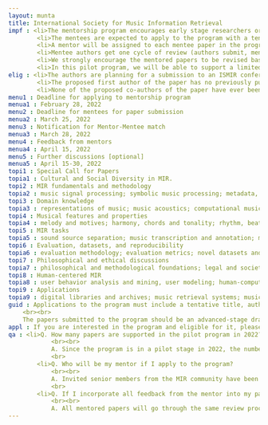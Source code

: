 ```yaml
---
layout: munta
title: International Society for Music Information Retrieval
impf : <li>The mentorship program encourages early stage researchers or researchers from other allied fields who wish to submit their work to ISMIR conference to share their advanced stage work-in-progress ISMIR paper submissions with senior members of the ISMIR community to obtain focused reviews and constructive feedback. The topics of the paper are expected to be in alignment with the topics of ISMIR conferences.</li>
        <li>The mentees are expected to apply to the program with a tentative abstract and submit an advanced-stage draft of the paper by the published deadlines (see below Important Dates).</li>
        <li>A mentor will be assigned to each mentee paper in the program and will provide a detailed review and constructive feedback to improve the work and the paper quality for suitability in an ISMIR conference. The mentor will maintain confidentiality of the discussions and the unpublished work as agreed with the mentees. The mentor will be available for up to two cycles of review/feedback on the mentee paper revisions, and up to two discussion meetings (up to an hour each).</li>
        <li>Mentee authors get one cycle of review (authors submit, mentors provide a review) but are optionally encouraged to participate in an additional cycle where the authors incorporate the suggestions and mentor reviews the revised paper. Mentees are expected to provide additional information on their work, if requested by the mentor to provide better feedback.</li>
        <li>We strongly encourage the mentored papers to be revised based on the feedback and submitted to the upcoming ISMIR 2022 conference. All mentored papers, if submitted to ISMIR 2022, will go through the usual process of review without any exceptions. Both mentors and mentees agree to clearly declare conflict of interests when the mentored papers are submitted to the ISMIR conference to facilitate double-blind review process.</li>
        <li>In this pilot program, we will be able to support a limited number of papers for mentorship due to capacity constraints. If we receive more requests than we can support, we will prioritize papers considering authors’ needs and/or topics that fall under the special call for papers.</li>
elig : <li>The authors are planning for a submission to an ISMIR conference on a topic aligned with the ISMIR conference.</li>
        <li>The proposed first author of the paper has no previously published papers in ISMIR conferences.</li>
        <li>None of the proposed co-authors of the paper have ever been meta-reviewers for ISMIR conferences.</li>
menu1 : Deadline for applying to mentorship program
menua1 : February 28, 2022
menu2 : Deadline for mentees for paper submission
menua2 : March 25, 2022
menu3 : Notification for Mentor-Mentee match
menua3 : March 28, 2022
menu4 : Feedback from mentors
menua4 : April 15, 2022
menu5 : Further discussions [optional]
menua5 : April 15-30, 2022
topi1 : Special Call for Papers
topia1 : Cultural and Social Diversity in MIR.
topi2 : MIR fundamentals and methodology
topia2 : music signal processing; symbolic music processing; metadata, tags, linked data, and semantic web; lyrics and other textual data; web mining, and natural language processing; multimodality.
topi3 : Domain knowledge
topia3 : representations of music; music acoustics; computational music theory and musicology; cognitive MIR; machine learning/artificial intelligence for music; computational ethnomusicology.
topi4 : Musical features and properties
topia4 : melody and motives; harmony, chords and tonality; rhythm, beat, tempo; structure, segmentation, and form; representations of music; timbre, instrumentation, and singing voice; musical style and genre; musical affect, emotion and mood; expression and performative aspects of music.
topi5 : MIR tasks
topia5 : sound source separation; music transcription and annotation; music generation; optical music recognition; alignment, synchronization, and score following; music summarization; music synthesis and transformation; fingerprinting; automatic classification; indexing and querying; pattern matching and detection; similarity metrics.
topi6 : Evaluation, datasets, and reproducibility
topia6 : evaluation methodology; evaluation metrics; novel datasets and use cases; annotation protocols; reproducibility; MIR tasks.
topi7 : Philosophical and ethical discussions
topia7 : philosophical and methodological foundations; legal and societal aspects of MIR; ethical issues related to designing and implementing MIR tools and technologies.
topi8 : Human-centered MIR
topia8 : user behavior analysis and mining, user modeling; human-computer interaction; music interfaces and services; personalization; user-centered evaluation.
topi9 : Applications
topia9 : digital libraries and archives; music retrieval systems; music recommendation and playlist generation; music and health, well-being and therapy; music training and education; music composition, performance, and production; music videos, multimodal music systems; gaming, augmented/virtual reality; music heritage and sustainability; business and marketing.
guid : Applications to the program must include a tentative title, author list and an abstract (200 words).
    <br><br>
    The papers submitted to the program should be an advanced-stage draft of the paper. To get maximum benefit out of the mentoring program, please ensure the work is as complete as possible and avoid incomplete submissions lacking sufficient detail. The papers should strictly follow ISMIR conference submission guidelines, outlined in the ISMIR 2022 <a href = 'paper.html'>Call for Papers</a>. Only exception would be that the papers should NOT be anonymized during the mentoring process since the paper mentoring program is not anonymous. The papers are to be uploaded on a channel whose details will be provided closer to the deadline. The submitted papers will be shared with the mentor assigned to each paper. Submissions that deviate from the guidelines will not be accepted for mentorship.
appl : If you are interested in the program and eligible for it, please apply using this form - <a href = "https://forms.gle/aLuFtxg6Fe8KatEL8">https://forms.gle/aLuFtxg6Fe8KatEL8</a>
qa : <li>Q. How many papers are supported in the pilot program in 2022? Is there a chance that my application for mentorship might not be accommodated?
            <br><br>
            A. Since the program is in a pilot stage in 2022, the number of papers we support is limited by our current organisational capacity and availability of mentors. It may be possible that not all applications are accommodated if we receive a large number of requests. However, authors will know regarding acceptance of their applications before submitting papers to the program.</li>
            <br>
        <li>Q. Who will be my mentor if I apply to the program?
            <br><br>
            A. Invited senior members from the MIR community have been kind enough to volunteer for the program. The mentors and mentees will be matched based on the topic of papers as chosen during submission and introduced to each other.</li>
            <br>
        <li>Q. If I incorporate all feedback from the mentor into my paper, will my paper be accepted for publication in the ISMIR conference? Is there a different review process for the mentored papers?
            <br><br>
            A. All mentored papers will go through the same review process as all other papers submitted to an ISMIR conference. There is no assurance that a mentored paper will be accepted to the conference.</li>
---
```

